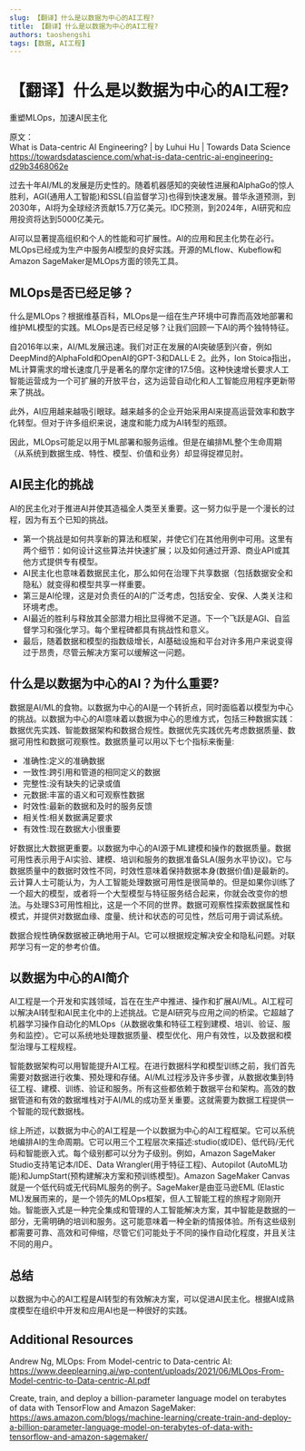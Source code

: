 ```yaml
---
slug: 【翻译】什么是以数据为中心的AI工程?
title: 【翻译】什么是以数据为中心的AI工程?
authors: taoshengshi
tags: [数据, AI工程]
---
```


# 【翻译】什么是以数据为中心的AI工程?
重塑MLOps，加速AI民主化

原文：  
What is Data-centric AI Engineering? | by Luhui Hu | Towards Data Science
https://towardsdatascience.com/what-is-data-centric-ai-engineering-d29b3468062e

过去十年AI/ML的发展是历史性的。随着机器感知的突破性进展和AlphaGo的惊人胜利，AGI(通用人工智能)和SSL(自监督学习)也得到快速发展。普华永道预测，到2030年，AI将为全球经济贡献15.7万亿美元。IDC预测，到2024年，AI研究和应用投资将达到5000亿美元。

AI可以显著提高组织和个人的性能和可扩展性。AI的应用和民主化势在必行。MLOps已经成为生产中服务AI模型的良好实践。开源的MLflow、Kubeflow和Amazon SageMaker是MLOps方面的领先工具。

## MLOps是否已经足够？

什么是MLOps？根据维基百科，MLOps是一组在生产环境中可靠而高效地部署和维护ML模型的实践。MLOps是否已经足够？让我们回顾一下AI的两个独特特征。

自2016年以来，AI/ML发展迅速。我们对正在发展的AI突破感到兴奋，例如DeepMind的AlphaFold和OpenAI的GPT-3和DALL·E 2。此外，Ion Stoica指出，ML计算需求的增长速度几乎是著名的摩尔定律的17.5倍。这种快速增长要求人工智能运营成为一个可扩展的开放平台，这为运营自动化和人工智能应用程序更新带来了挑战。

此外，AI应用越来越吸引眼球。越来越多的企业开始采用AI来提高运营效率和数字化转型。但对于许多组织来说，速度和能力成为AI转型的瓶颈。

因此，MLOps可能足以用于ML部署和服务运维。但是在编排ML整个生命周期（从系统到数据生成、特性、模型、价值和业务）却显得捉襟见肘。

## AI民主化的挑战
AI的民主化对于推进AI并使其造福全人类至关重要。这一努力似乎是一个漫长的过程，因为有五个已知的挑战。

* 第一个挑战是如何共享新的算法和框架，并使它们在其他用例中可用。这里有两个细节：如何设计这些算法并快速扩展；以及如何通过开源、商业API或其他方式提供专有模型。
* AI民主化也意味着数据民主化，那么如何在治理下共享数据（包括数据安全和隐私）就变得和模型共享一样重要。
* 第三是AI伦理，这是对负责任的AI的广泛考虑，包括安全、安保、人类关注和环境考虑。
* AI最近的胜利与释放其全部潜力相比显得微不足道。下一个飞跃是AGI、自监督学习和强化学习。每个里程碑都具有挑战性和意义。
* 最后，随着数据和模型的指数级增长，AI基础设施和平台对许多用户来说变得过于昂贵，尽管云解决方案可以缓解这一问题。

## 什么是以数据为中心的AI？为什么重要?
数据是AI/ML的食物。以数据为中心的AI是一个转折点，同时面临着以模型为中心的挑战。以数据为中心的AI意味着以数据为中心的思维方式，包括三种数据实践：数据优先实践、智能数据架构和数据合规性。数据优先实践优先考虑数据质量、数据可用性和数据可观察性。数据质量可以用以下七个指标来衡量:

* 准确性:定义的准确数据
* 一致性:跨引用和管道的相同定义的数据
* 完整性:没有缺失的记录或值
* 元数据:丰富的语义和可观察性数据
* 时效性:最新的数据和及时的服务反馈
* 相关性:相关数据满足要求
* 有效性:现在数据大小很重要

好数据比大数据更重要。以数据为中心的AI源于ML建模和操作的数据质量。数据可用性表示用于AI实验、建模、培训和服务的数据准备SLA(服务水平协议)。它与数据质量中的数据时效性不同，时效性意味着保持数据本身(数据价值)是最新的。云计算人士可能认为，为人工智能处理数据可用性是很简单的。但是如果你训练了一个超大的模型，或者将一个大型模型与特征服务结合起来，你就会改变你的想法。与处理S3可用性相比，这是一个不同的世界。数据可观察性探索数据属性和模式，并提供对数据血缘、度量、统计和状态的可见性，然后可用于调试系统。

数据合规性确保数据被正确地用于AI。它可以根据规定解决安全和隐私问题。对联邦学习有一定的参考价值。

## 以数据为中心的AI简介

AI工程是一个开发和实践领域，旨在在生产中推进、操作和扩展AI/ML。AI工程可以解决AI转型和AI民主化中的上述挑战。它是AI研究与应用之间的桥梁。它超越了机器学习操作自动化的MLOps（从数据收集和特征工程到建模、培训、验证、服务和监控）。它可以系统地处理数据质量、模型优化、用户有效性，以及数据和模型治理与工程规程。

智能数据架构可以用智能提升AI工程。在进行数据科学和模型训练之前，我们首先需要对数据进行收集、预处理和存储。AI/ML过程涉及许多步骤，从数据收集到特征工程、建模、训练、验证和服务。所有这些都依赖于数据平台和架构。高效的数据管道和有效的数据堆栈对于AI/ML的成功至关重要。这就需要为数据工程提供一个智能的现代数据栈。

综上所述，以数据为中心的AI工程是一个以数据为中心的AI工程框架。它可以系统地编排AI的生命周期。它可以用三个工程层次来描述:studio(或IDE)、低代码/无代码和智能嵌入式。每个级别都可以分为子级别。例如，Amazon SageMaker Studio支持笔记本/IDE、Data Wrangler(用于特征工程)、Autopilot (AutoML功能)和JumpStart(预构建解决方案和预训练模型)。Amazon SageMaker Canvas就是一个低代码或无代码ML服务的例子。SageMaker是由亚马逊EML (Elastic ML)发展而来的，是一个领先的MLOps框架，但人工智能工程的旅程才刚刚开始。智能嵌入式是一种完全集成和管理的人工智能解决方案，其中智能是数据的一部分，无需明确的培训和服务。这可能意味着一种全新的情报体验。所有这些级别都需要可靠、高效和可伸缩，尽管它们可能处于不同的操作自动化程度，并且关注不同的用户。

## 总结
以数据为中心的AI工程是AI转型的有效解决方案，可以促进AI民主化。根据AI成熟度模型在组织中开发和应用AI也是一种很好的实践。

## Additional Resources
Andrew Ng, MLOps: From Model-centric to Data-centric AI: https://www.deeplearning.ai/wp-content/uploads/2021/06/MLOps-From-Model-centric-to-Data-centric-AI.pdf  

Create, train, and deploy a billion-parameter language model on terabytes of data with TensorFlow and Amazon SageMaker: https://aws.amazon.com/blogs/machine-learning/create-train-and-deploy-a-billion-parameter-language-model-on-terabytes-of-data-with-tensorflow-and-amazon-sagemaker/